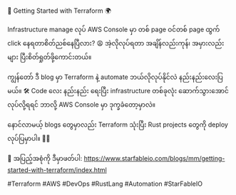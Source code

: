 🚀 Getting Started with Terraform 🌍

Infrastructure manage လုပ် AWS Console မှာ တစ် page ဝင်တစ် page ထွက် click နေရတာစိတ်ညစ်နေပြီလား? 😩 အဲ့လိုလုပ်ရတာ အချိန်လည်းကုန်၊ အမှားလည်းများ ပြီးစိတ်ရှုတ်ဖို့ကောင်းတယ်။

ကျွန်တော် ဒီ blog မှာ Terraform နဲ့ automate ဘယ်လိုလုပ်နိုင်လဲ နည်းနည်းလေးပြမယ်။ 🛠️ Code လေး နည်းနည်း ရေးပြီး infrastructure တစ်ခုလုံး ဆောက်သွားအောင် လုပ်လို့ရရင် ဘာလို့ AWS Console မှာ ဒုက္ခခံတော့မှာလဲ။

နောင်လာမယ့် blogs တွေမှာလည်း Terraform သုံးပြီး Rust projects တွေကို deploy လုပ်ပြမှာပါ။ 🦀🚀

🔗 အပြည့်အစုံကို ဒီမှာဖတ်ပါ: https://www.starfableio.com/blogs/mm/getting-started-with-terraform/index.html

#Terraform #AWS #DevOps #RustLang #Automation #StarFableIO
